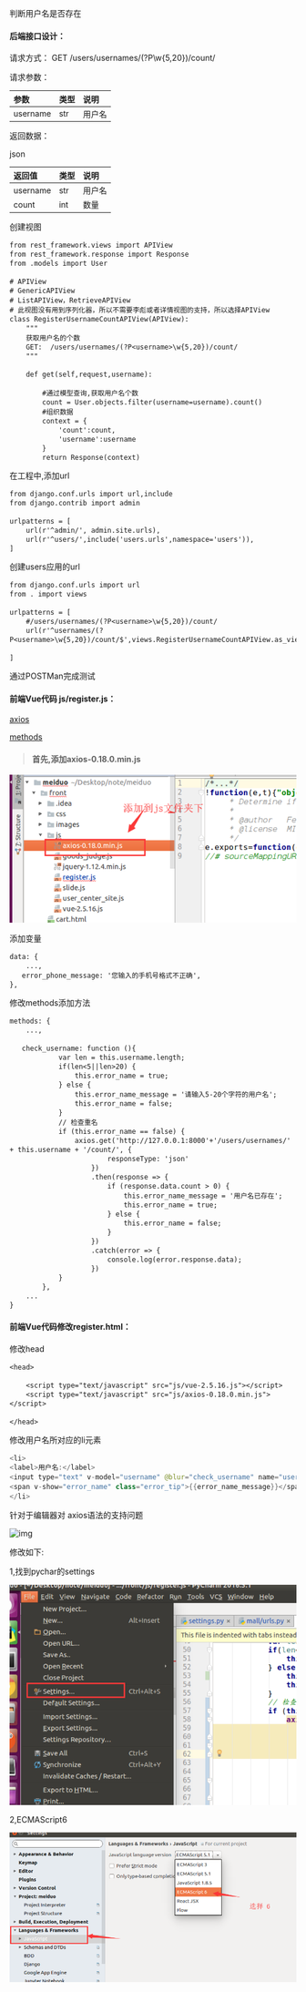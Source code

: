 判断用户名是否存在

#### 后端接口设计：

请求方式： GET /users/usernames/(?P<username>\w{5,20})/count/

请求参数：

| 参数     | 类型 | 说明   |
| :------- | :--- | :----- |
| username | str  | 用户名 |

返回数据：

json

| 返回值   | 类型 | 说明   |
| :------- | :--- | :----- |
| username | str  | 用户名 |
| count    | int  | 数量   |

创建视图

```
from rest_framework.views import APIView
from rest_framework.response import Response
from .models import User

# APIView
# GenericAPIView
# ListAPIView，RetrieveAPIView
# 此视图没有用到序列化器，所以不需要李彪或者详情视图的支持，所以选择APIView
class RegisterUsernameCountAPIView(APIView):
    """
    获取用户名的个数
    GET:  /users/usernames/(?P<username>\w{5,20})/count/
    """

    def get(self,request,username):

        #通过模型查询,获取用户名个数
        count = User.objects.filter(username=username).count()
        #组织数据
        context = {
            'count':count,
            'username':username
        }
        return Response(context)
```

在工程中,添加url

```
from django.conf.urls import url,include
from django.contrib import admin

urlpatterns = [
    url(r'^admin/', admin.site.urls),
    url(r'^users/',include('users.urls',namespace='users')),
]
```

创建users应用的url

```
from django.conf.urls import url
from . import views

urlpatterns = [
    #/users/usernames/(?P<username>\w{5,20})/count/
    url(r'^usernames/(?P<username>\w{5,20})/count/$',views.RegisterUsernameCountAPIView.as_view(),name='usernamecount'),

]
```

通过POSTMan完成测试

#### 前端Vue代码 js/register.js：

[axios](https://www.npmjs.com/package/axios)

[methods](https://cn.vuejs.org/v2/api/#methods)

> #### 首先,添加axios-0.18.0.min.js

![img](https://github.com/Create-python/wkf9721/blob/master/images/add_axios.png?raw=true)

添加变量

```
data: {
    ...,
   error_phone_message: '您输入的手机号格式不正确',
},
```

修改methods添加方法

```
methods: {
    ...,

   check_username: function (){
            var len = this.username.length;
            if(len<5||len>20) {
                this.error_name = true;
            } else {
                this.error_name_message = '请输入5-20个字符的用户名';
                this.error_name = false;
            }
            // 检查重名
            if (this.error_name == false) {
                axios.get('http://127.0.0.1:8000'+'/users/usernames/' + this.username + '/count/', {
                        responseType: 'json'
                    })
                    .then(response => {
                        if (response.data.count > 0) {
                            this.error_name_message = '用户名已存在';
                            this.error_name = true;
                        } else {
                            this.error_name = false;
                        }
                    })
                    .catch(error => {
                        console.log(error.response.data);
                    })
            }
        },
    ...
}
```

#### 前端Vue代码修改register.html：

修改head

```
<head>

    <script type="text/javascript" src="js/vue-2.5.16.js"></script>
    <script type="text/javascript" src="js/axios-0.18.0.min.js"></script>

</head>
```

修改用户名所对应的li元素

```java
<li>
<label>用户名:</label>
<input type="text" v-model="username" @blur="check_username" name="user_name" id="user_name">
<span v-show="error_name" class="error_tip">{{error_name_message}}</span>
</li>
```

针对于编辑器对 axios语法的支持问题

![img](E:\桌面\note\images\axios_question.png)

修改如下:

1,找到pychar的settings

![img](https://github.com/Create-python/wkf9721/blob/master/images/pccharsettings.png?raw=true)

2,ECMAScript6

![img](https://github.com/Create-python/wkf9721/blob/master/images/pcchar_ok.png?raw=true)